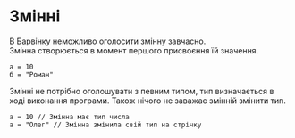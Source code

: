 # Змінні

В Барвінку неможливо оголосити змінну завчасно.<br>
Змінна створюється в момент першого присвоєння їй значення.

``` periwinkle
а = 10
б = "Роман"
```

Змінні не потрібно оголошувати з певним типом, тип визначається в ході виконання програми. Також нічого не заважає змінній змінити тип.

``` periwinkle
а = 10 // Змінна має тип числа
а = "Олег" // Змінна змінила свій тип на стрічку
```